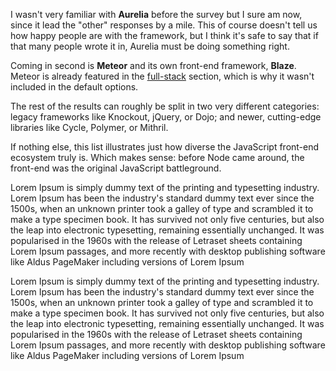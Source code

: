 I wasn't very familiar with **Aurelia** before the survey but I sure am now, since it lead the "other" responses by a mile. This of course doesn't tell us how happy people are with the framework, but I think it's safe to say that if that many people wrote it in, Aurelia must be doing something right. 

Coming in second is **Meteor** and its own front-end framework, **Blaze**. Meteor is already featured in the [full-stack](/fullstack) section, which is why it wasn't included in the default options. 

The rest of the results can roughly be split in two very different categories: legacy frameworks like Knockout, jQuery, or Dojo; and newer, cutting-edge libraries like Cycle, Polymer, or Mithril. 

If nothing else, this list illustrates just how diverse the JavaScript front-end ecosystem truly is. Which makes sense: before Node came around, the front-end was the original JavaScript battleground. 

Lorem Ipsum is simply dummy text of the printing and typesetting industry. Lorem Ipsum has been the industry's standard dummy text ever since the 1500s, when an unknown printer took a galley of type and scrambled it to make a type specimen book. It has survived not only five centuries, but also the leap into electronic typesetting, remaining essentially unchanged. It was popularised in the 1960s with the release of Letraset sheets containing Lorem Ipsum passages, and more recently with desktop publishing software like Aldus PageMaker including versions of Lorem Ipsum

Lorem Ipsum is simply dummy text of the printing and typesetting industry. Lorem Ipsum has been the industry's standard dummy text ever since the 1500s, when an unknown printer took a galley of type and scrambled it to make a type specimen book. It has survived not only five centuries, but also the leap into electronic typesetting, remaining essentially unchanged. It was popularised in the 1960s with the release of Letraset sheets containing Lorem Ipsum passages, and more recently with desktop publishing software like Aldus PageMaker including versions of Lorem Ipsum